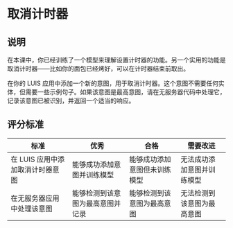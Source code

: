 <!--
CO_OP_TRANSLATOR_METADATA:
{
  "original_hash": "5a7262a0c48dfacdfe1ff91b20bf16fd",
  "translation_date": "2025-08-25T00:03:47+00:00",
  "source_file": "6-consumer/lessons/2-language-understanding/assignment.md",
  "language_code": "zh"
}
-->
# 取消计时器

## 说明

在本课中，你已经训练了一个模型来理解设置计时器的功能。另一个实用的功能是取消计时器——比如你的面包已经烤好，可以在计时器结束前取出。

在你的 LUIS 应用中添加一个新的意图，用于取消计时器。这个意图不需要任何实体，但需要一些示例句子。如果该意图是最高意图，请在无服务器代码中处理它，记录该意图已被识别，并返回一个适当的响应。

## 评分标准

| 标准 | 优秀 | 合格 | 需要改进 |
| -------- | --------- | -------- | ----------------- |
| 在 LUIS 应用中添加取消计时器意图 | 能够成功添加意图并训练模型 | 能够成功添加意图但未训练模型 | 无法成功添加意图并训练模型 |
| 在无服务器应用中处理该意图 | 能够检测到该意图为最高意图并记录 | 能够检测到该意图为最高意图 | 无法检测到该意图为最高意图 |
